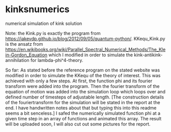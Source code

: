 # kinksnumerics
numerical simulation of kink solution

Note: the Kink.py is exactly the program from https://jakevdp.github.io/blog/2012/09/05/quantum-python/. KKequ_Kink.py is the 
ansatz from https://en.wikibooks.org/wiki/Parallel_Spectral_Numerical_Methods/The_Klein-Gordon_Equation which I modified in 
order to simulate the kink-antikink-annihilation for lambda-phi^4-theory. 

So far:
As stated before the reference program on the stated website was modified in order to simulate the KKequ of the theory of
interest. This was achieved with only a few steps. At first, the function phi and its fourier transform were added into the program.
Then the fourier transform of the equation of motion was added into the simulation loop which loops over and defined number of timesteps
of adjustable length.
[The construction details of the fouriertransform for the simulation will be stated in the report at the end. I have handwritten
notes about that but typing this into this readme seems a bit senceless.] 
I safed the numerically simulated function phi at a given time step in an array of functions and animated this array. 
The result will be uploaded soon, I will also cut out some pictures for the report. 
